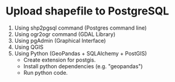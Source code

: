 # Upload shapefile to PostgreSQL

1. Using shp2pgsql command (Postgres command line)
2. Using ogr2ogr command (GDAL Library)
3. Using pgAdmin (Graphical Interface)
4. Using QGIS
5. Using Python (GeoPandas + SQLAlchemy + PostGIS)
    - Create extension for postgis.
    - Install python dependencies (e.g. "geopandas")
    - Run python code.
